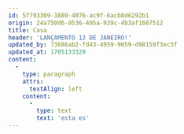 ```yaml
---
id: 5f793309-3889-4076-ac9f-6acb8d6292b1
origin: 24a750d6-9536-495a-939c-4b3af1607512
title: Casa
header: 'LANÇAMENTO 12 DE JANEIRO!'
updated_by: 73686ab2-fd43-4959-9059-d98159f3ec3f
updated_at: 1705133329
content:
  -
    type: paragraph
    attrs:
      textAlign: left
    content:
      -
        type: text
        text: 'esta es'
---
```

